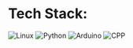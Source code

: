 # Tech Stack:

![Linux](https://img.shields.io/badge/Linux-black?style=for-the-badge&logo=linux&logoColor=black&labelColor=0dff00)
![Python](https://img.shields.io/badge/Python-black?style=for-the-badge&logo=Python&logoColor=000&labelColor=0dff00)
![Arduino](https://img.shields.io/badge/Arduino-black?style=for-the-badge&logo=Arduino&logoColor=000&labelColor=0dff00)
![CPP](https://img.shields.io/badge/CPP-black?style=for-the-badge&logo=c%2B%2B&logoColor=black&labelColor=0dff00)
